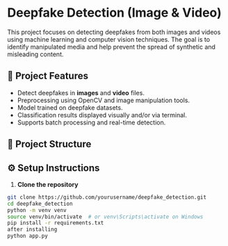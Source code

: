 # Deepfake Detection (Image & Video)

This project focuses on detecting deepfakes from both images and videos using machine learning and computer vision techniques. The goal is to identify manipulated media and help prevent the spread of synthetic and misleading content.

## 🧠 Project Features

- Detect deepfakes in **images** and **video** files.
- Preprocessing using OpenCV and image manipulation tools.
- Model trained on deepfake datasets.
- Classification results displayed visually and/or via terminal.
- Supports batch processing and real-time detection.

## 📁 Project Structure


## ⚙️ Setup Instructions

1. **Clone the repository**

```bash
git clone https://github.com/yourusername/deepfake_detection.git
cd deepfake_detection
python -m venv venv
source venv/bin/activate  # or venv\Scripts\activate on Windows
pip install -r requirements.txt
after installing 
python app.py

